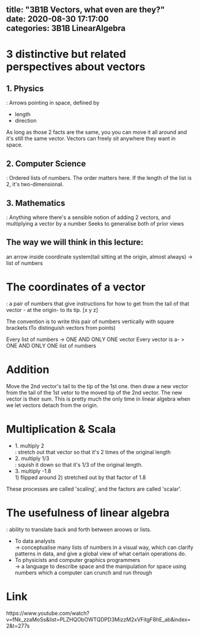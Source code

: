title: "3B1B Vectors, what even are they?"	
date: 2020-08-30 17:17:00	
categories: 3B1B LinearAlgebra
---	


<h1>3 distinctive but related perspectives about vectors</h1>

<h2>1. Physics </h2>
  : Arrows pointing in space, defined by 
  <ul>
  <li>length</li>
  <li>direction</li> 	
  </ul>
  As long as those 2 facts are the same, you you can move it all around and it's still the same vector. 	
  Vectors can freely sit anywhere they want in space. 	


<h2>2. Computer Science	</h2>
  : Ordered lists of numbers.	
  The order matters here. 	
  If the length of the list is 2, it's two-dimensional.	


<h2>3. Mathematics	</h2>
  : Anything where there's a sensible notion of adding 2 vectors, and multiplying a vector by a number	
  Seeks to generalise both of prior views	


<h2>The way we will think in this lecture: </h2>
an arrow inside coordinate system(tail sitting at the origin, almost always)  -> list of numbers



<h1>The coordinates of a vector</h1> 
: a pair of numbers that give instructions for how to get from the tail of that vector - at the origin- to its tip. 
[x
y
z]


The convention is to write this pair of numbers vertically with square brackets tTo distinguish vectors from points)

Every list of numbers -> ONE AND ONLY ONE vector
Every vector is a- > ONE AND ONLY ONE list of numbers



<h1>Addition</h1>

  Move the 2nd vector's tail to the tip of the 1st one.
  then draw a new vector from the tail of the 1st vetor to the moved tip of the 2nd vector.
  The new vector is their sum.
  This is pretty much the only time in linear algebra when we let vectors detach from the origin. 
  


<h1>Multiplication & Scala</h1>
   <ul>
   <li>1. multiply 2  </li>
    : stretch out that vector so that it's 2 times of the original length
  
  
   <li>2. multiply 1/3 </li>
    : squish it down so that it's 1/3 of the original length. 
  
  
   <li>3. multiply -1.8  </li>
    1) flipped around 
    2) stretched out by that factor of 1.8
    </ul>
    
   These processes are called 'scaling', 
   and the factors are called 'scalar'. 
   
    

<h1> The usefulness of linear algebra</h1> 
  : ability to translate back and forth between aroows or lists. 
  <ul>
  <li> To data analysts </li>
  -> conceptualise many lists of numbers in a visual way, which can clarify patterns in data, and give a global view of what certain operations do. 	
  <li>To physicists and computer graphics programmers </li>
  -> a language to describe space and the manipulation for space using numbers which a computer can crunch and run through
</ul>

<h1>Link</h1>
https://www.youtube.com/watch?v=fNk_zzaMoSs&list=PLZHQObOWTQDPD3MizzM2xVFitgF8hE_ab&index=2&t=277s	
